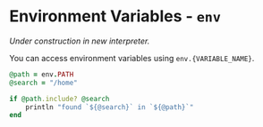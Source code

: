# Environment Variables - `env`

*Under construction in new interpreter.*

You can access environment variables using `env.{VARIABLE_NAME}`.

```ruby
@path = env.PATH
@search = "/home"

if @path.include? @search
    println "found `${@search}` in `${@path}`"
end
```